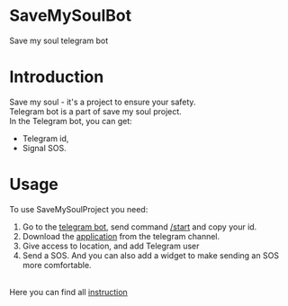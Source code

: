 # **SaveMySoulBot**
Save my soul telegram bot

# **Introduction**
Save my soul - it's a project to ensure your safety.<br>
Telegram bot is a part of save my soul project.<br>
In the Telegram bot, you can get:
  - Telegram id,
  - Signal SOS.

# **Usage**
To use SaveMySoulProject you need:
  1. Go to the [telegram bot](@savemysoull_bot), send command [/start]() and copy your id.
  2. Download the [application](https://t.me/savemysoultelegramchannel) from the telegram channel.
  3. Give access to location, and add Telegram user
  4. Send a SOS. And you can also add a widget to make sending an SOS more comfortable.

<br>Here you can find all [instruction](https://save-my-soul-site-instruction.vercel.app/)
